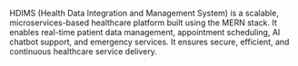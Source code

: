 HDIMS (Health Data Integration and Management System) is a scalable, microservices-based healthcare platform built using the MERN stack. It enables real-time patient data management, appointment scheduling, AI chatbot support, and emergency services.  It ensures secure, efficient, and continuous healthcare service delivery.
